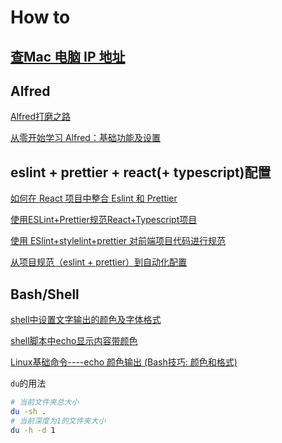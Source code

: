 # How to

## [查Mac 电脑 IP 地址](https://www.leiyouxi.com/y/82687.html)

## Alfred

[Alfred打磨之路](https://1991421.cn/2019/04/06/b908e228/)

[从零开始学习 Alfred：基础功能及设置](https://sspai.com/post/32979)

## eslint + prettier + react(+ typescript)配置

[如何在 React 项目中整合 Eslint 和 Prettier](https://segmentfault.com/a/1190000020379876)

[使用ESLint+Prettier规范React+Typescript项目](https://zhuanlan.zhihu.com/p/62401626)

[使用 ESlint+stylelint+prettier 对前端项目代码进行规范](https://blog.51cto.com/u\_15067223/4526947)

[从项目规范（eslint + prettier）到自动化配置](https://segmentfault.com/a/1190000039880312)

## Bash/Shell

[shell中设置文字输出的颜色及字体格式](https://blog.51cto.com/longlei/2357898)

[shell脚本中echo显示内容带颜色](https://www.cnblogs.com/lr-ting/archive/2013/02/28/2936792.html)

[Linux基础命令----echo 颜色输出 (Bash技巧: 颜色和格式)](https://blog.csdn.net/Dreamhai/article/details/103432525)

`du`的用法

```bash
# 当前文件夹总大小
du -sh .
# 当前深度为1的文件夹大小
du -h -d 1 
```
